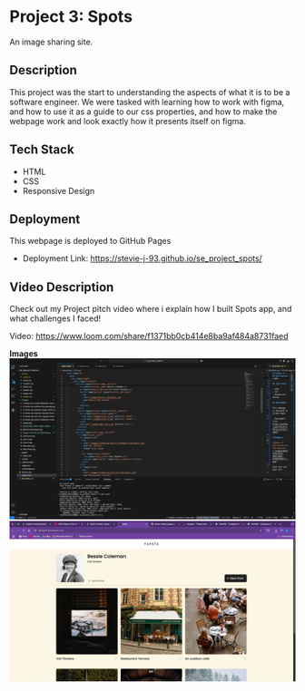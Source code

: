 # Project 3: Spots

An image sharing site.

## Description

This project was the start to understanding the aspects of what it is to be a software engineer. We were tasked with learning how to work with figma, and how to use it as a guide to our css properties, and how to make the webpage work and look exactly how it presents itself on figma.

## Tech Stack

- HTML
- CSS
- Responsive Design

## Deployment

This webpage is deployed to GitHub Pages

- Deployment Link: https://stevie-j-93.github.io/se_project_spots/

## Video Description

Check out my Project pitch video where i explain how I built Spots app, and what challenges I faced!

Video: https://www.loom.com/share/f1371bb0cb414e8ba9af484a8731faed

**Images**
![photo of the HTML on VS code](./images/C44BF3DC-C61D-44ED-86B0-BBBCCFABD80D.jpeg)
![photo of plus button on the website](./images/BA5329F8-2544-4605-86A5-0C36587695F7.jpeg)
